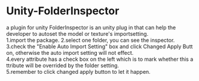 # Unity-FolderInspector
a plugin for unity
FolderInspector is an unity plug in that can help the developer to autoset the model or texture's importsetting.
1.import the package.
2.select one folder, you can see the inspector.
3.check the "Enable Auto Import Setting" box and click Changed Apply Button, otherwise the auto import setting will not effect.
4.every attribute has a check box on the left which is to mark whether this attribute will be overrided by the folder setting.
5.remember to click changed apply button to let it happen.
